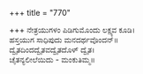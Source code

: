+++
title = "770"

+++
ನೇತ್ರಯುಗಳಂ ಪಿಡಿಗುಮೊಂದು ಲಕ್ಷ್ಯವ ಕೂಡಿ।  
ಹಸ್ತಯುಗ ಸಾಧಿಪುದು ಮನದರ್ಥವೊಂದನ್॥  
ದ್ವೈತದಿಂದದ್ವೈತವದ್ವೈತದೊಳ್ ದ್ವೈತ।  
ಚೈತನ್ಯಲೀಲೆಯಿದು - ಮಂಕುತಿಮ್ಮ॥  
